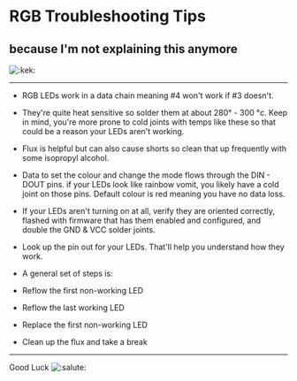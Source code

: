 # RGB Troubleshooting Tips



## because I'm not explaining this anymore

 ![:kek:](https://cdn.discordapp.com/emojis/618959795713605645.png?size=80)

---

- RGB LEDs work in a data chain meaning #4 won't work if #3 doesn't. 

- They're quite heat sensitive so solder them at about 280° - 300 °c. Keep in mind, you're more prone to cold joints with temps like these so that could be a reason your LEDs aren't working. 

- Flux is helpful but can also cause shorts so clean that up frequently with some isopropyl alcohol. 

- Data to set the colour and change the mode flows through the DIN - DOUT pins. if your LEDs look like rainbow vomit, you likely have a cold joint on those pins. Default colour is red meaning you have no data loss. 

- If your LEDs aren't turning on at all, verify they are oriented correctly, flashed with firmware that has them enabled and configured, and double the GND & VCC solder joints. 

- Look up the pin out for your LEDs. That'll help you understand how they work. 

-  A general set of steps is: 
  - Reflow the first non-working LED 
  - Reflow the last working LED
  - Replace the first non-working LED 
  - Clean up the flux and take a break
  
---

Good Luck ![:salute:](https://cdn.discordapp.com/emojis/745762392188649534.png?size=80) 
